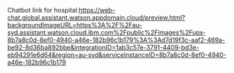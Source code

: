 Chatbot link for hospital:https://web-chat.global.assistant.watson.appdomain.cloud/preview.html?backgroundImageURL=https%3A%2F%2Fau-syd.assistant.watson.cloud.ibm.com%2Fpublic%2Fimages%2Fupx-8b7a8c0d-8ef0-4940-a46e-182b96c1b179%3A%3Ad7d19f3c-aaf2-469a-be92-8d36ba892bbe&integrationID=1ab3c57e-3791-4409-bd3e-eb94291e6d64&region=au-syd&serviceInstanceID=8b7a8c0d-8ef0-4940-a46e-182b96c1b179
